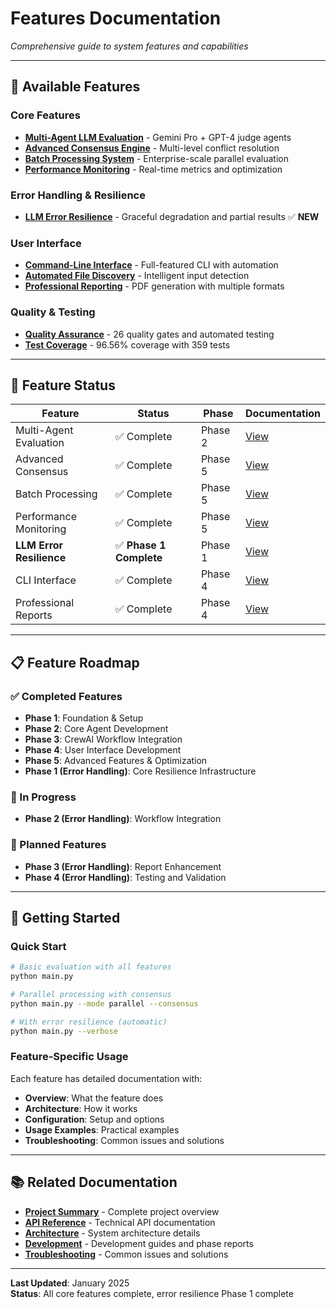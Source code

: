 # Features Documentation
*Comprehensive guide to system features and capabilities*

---

## 🎯 Available Features

### Core Features
- **[Multi-Agent LLM Evaluation](multi-agent-evaluation.md)** - Gemini Pro + GPT-4 judge agents
- **[Advanced Consensus Engine](consensus-engine.md)** - Multi-level conflict resolution
- **[Batch Processing System](batch-processing.md)** - Enterprise-scale parallel evaluation
- **[Performance Monitoring](performance-monitoring.md)** - Real-time metrics and optimization

### Error Handling & Resilience
- **[LLM Error Resilience](llm-error-resilience.md)** - Graceful degradation and partial results ✅ **NEW**

### User Interface
- **[Command-Line Interface](cli-interface.md)** - Full-featured CLI with automation
- **[Automated File Discovery](file-discovery.md)** - Intelligent input detection
- **[Professional Reporting](professional-reports.md)** - PDF generation with multiple formats

### Quality & Testing
- **[Quality Assurance](quality-assurance.md)** - 26 quality gates and automated testing
- **[Test Coverage](test-coverage.md)** - 96.56% coverage with 359 tests

---

## 🚀 Feature Status

| Feature | Status | Phase | Documentation |
|---------|--------|-------|---------------|
| Multi-Agent Evaluation | ✅ Complete | Phase 2 | [View](multi-agent-evaluation.md) |
| Advanced Consensus | ✅ Complete | Phase 5 | [View](consensus-engine.md) |
| Batch Processing | ✅ Complete | Phase 5 | [View](batch-processing.md) |
| Performance Monitoring | ✅ Complete | Phase 5 | [View](performance-monitoring.md) |
| **LLM Error Resilience** | ✅ **Phase 1 Complete** | Phase 1 | [View](llm-error-resilience.md) |
| CLI Interface | ✅ Complete | Phase 4 | [View](cli-interface.md) |
| Professional Reports | ✅ Complete | Phase 4 | [View](professional-reports.md) |

---

## 📋 Feature Roadmap

### ✅ Completed Features
- **Phase 1**: Foundation & Setup
- **Phase 2**: Core Agent Development
- **Phase 3**: CrewAI Workflow Integration
- **Phase 4**: User Interface Development
- **Phase 5**: Advanced Features & Optimization
- **Phase 1 (Error Handling)**: Core Resilience Infrastructure

### 🔄 In Progress
- **Phase 2 (Error Handling)**: Workflow Integration

### 📅 Planned Features
- **Phase 3 (Error Handling)**: Report Enhancement
- **Phase 4 (Error Handling)**: Testing and Validation

---

## 🎯 Getting Started

### Quick Start
```bash
# Basic evaluation with all features
python main.py

# Parallel processing with consensus
python main.py --mode parallel --consensus

# With error resilience (automatic)
python main.py --verbose
```

### Feature-Specific Usage
Each feature has detailed documentation with:
- **Overview**: What the feature does
- **Architecture**: How it works
- **Configuration**: Setup and options
- **Usage Examples**: Practical examples
- **Troubleshooting**: Common issues and solutions

---

## 📚 Related Documentation

- **[Project Summary](../PROJECT_SUMMARY.md)** - Complete project overview
- **[API Reference](../api-reference/)** - Technical API documentation
- **[Architecture](../architecture/)** - System architecture details
- **[Development](../development/)** - Development guides and phase reports
- **[Troubleshooting](../troubleshooting/)** - Common issues and solutions

---

**Last Updated**: January 2025  
**Status**: All core features complete, error resilience Phase 1 complete
